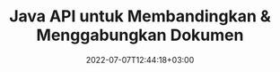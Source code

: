 ---
############################# Static ############################
layout: "product"
date: 2022-07-07T12:44:18+03:00
draft: false

product: "Comparison"
product_tag: "comparison"
platform: "Java"
platform_tag: "java"

############################# Head ############################
head_title: "API Perbandingan Dokumen Java | Bandingkan Teks & Gaya PDF Word Excel HTML"
head_description: "Java Document Comparison API untuk membandingkan & menggabungkan Word Excel PPTX OpenOffice, Web, PDF, AutoCAD & format file lainnya. Bandingkan dokumen dengan lacak perubahan."

############################# Header ############################
title: "Java API untuk Membandingkan & Menggabungkan Dokumen"
description: "Bangun aplikasi Java untuk membandingkan konten dan gaya teks secara efisien untuk pemeriksaan perbedaan di semua format file dokumen dan gambar standar industri."
button:
    enable: true
    icon: "fas fa-arrow-down"
    label: "Unduh Uji Coba Gratis"
    link: "https://downloads.groupdocs.com/comparison/java"

############################# SubMenu ############################
submenu:
    enable: true
    
    left:
        img_alt: "GroupDocs.Comparison for Java"
        image: "https://www.groupdocs.cloud/templates/groupdocs/images/product-logos/groupdocs-comparison-java.png"
        product: "GroupDocs.Comparison"
        platform: "Java"

    middle:
        button:
            - link: "#overview"
              text: "Ringkasan"

            - link: "#features"
              text: "Fitur"

            - link: "#support"
              text: "Mendukung"

            - link: "https://products.groupdocs.app/comparison"
              text: "Demo Langsung"

            - link: "https://purchase.groupdocs.com/pricing/comparison/java"
              text: "Harga"

    right:
        link_download: "https://downloads.groupdocs.com/comparison"
        link_learn: "https://docs.groupdocs.com/comparison/java/"
        link_buy: "https://purchase.groupdocs.com"

############################# Overview ############################
overview:
    enable: true
    example_image: "/images/Comparison-example.jpg"
    content: |
      GroupDocs.Comparison for Java adalah API yang paling fleksibel dan mudah digunakan yang membantu mengembangkan aplikasi perbandingan dokumen di lingkungan Java. Pemeriksa perbedaan dan API penggabungan dokumen memungkinkan Anda mendeteksi perubahan dan perbedaan konten serta gaya teks antara format dokumen yang serupa. Mendukung membandingkan semua format dokumen standar industri seperti PDF, HTML, Microsoft Office Word, spreadsheet Excel, presentasi PowerPoint, email Outlook, diagram Visio, OpenDocument, AutoCAD dan gambar. Dengan menggunakan fitur pelacakan perubahan, ringkasan perbedaan antara dokumen sumber dan dokumen target akan disajikan dalam dokumen perbandingan yang komprehensif. GroupDocs.Comparison for Java API memungkinkan pengambilan dan penyimpanan sederhana, dilindungi kata sandi, serta dokumen terenkripsi melalui file dan juga streaming.  
        
      GroupDocs.Comparison untuk Java tidak memerlukan perangkat lunak eksternal apa pun untuk diinstal pada sistem. Ini kompatibel dengan semua versi Java dan mendukung sistem operasi populer (Windows, Linux, MacOS) yang mampu menjalankan runtime Java.
    examples:
      enable: true
      
      
    tabs:
      enable: true
      
      ## TAB ONE ##
      tab_one:
        description: |
          Berikut ini adalah ikhtisar GroupDocs.Comparison untuk Java:
      
        right:
          enable: true
          icon: "fab fa-html5"
          title: "Ringkasan"
          content: |
            * Bandingkan Isi & Gaya
            * Dapatkan Ringkasan Perbandingan
            * Terima / Tolak Perubahan di Word
            * Gabungkan & Bandingkan 3 File Word
            * Dukungan untuk Streaming
            * Deteksi Jenis File melalui Aliran
            * Bandingkan File yang Dilindungi
            * Bandingkan File Terenkripsi
            * Simpan Perbandingan sebagai Gambar
            * Bandingkan Halaman Tertentu di Word
            * Bandingkan Tanda Air dalam PDF
            * Terapkan / Buang Perubahan
      
      ## TAB TWO ##
      tab_two:
        description: |
          GroupDocs.Comparison untuk Java mendukung semua [format file dokumen](https://docs.groupdocs.com/comparison/java/supported-document-formats/) yang populer termasuk: Microsoft Office, gambar, diagram, dan banyak lainnya.
        left:
          enable: true
          table:
            # table loop
            - title: "Microsoft Office"
              content: |
                * **Word:** [DOC](https://products.groupdocs.com/comparison/java/doc/), [DOCX](https://products.groupdocs.com/comparison/java/docx/), [DOCM](https://products.groupdocs.com/comparison/java/docm/), [DOT](https://products.groupdocs.com/comparison/java/dot/), [DOTX](https://products.groupdocs.com/comparison/java/dotx/), [DOTM](https://products.groupdocs.com/comparison/java/dotm/), [RTF](https://products.groupdocs.com/comparison/java/rtf/), [TXT](https://products.groupdocs.com/comparison/java/txt/)
                * **Excel:** [XLS](https://products.groupdocs.com/comparison/java/xls/), [XLSX](https://products.groupdocs.com/comparison/java/xlsx/), [XLSM](https://products.groupdocs.com/comparison/java/xlsm/), [XLSB](https://products.groupdocs.com/comparison/java/xlsb/), [XLTM](https://products.groupdocs.com/comparison/java/xltm/), [XLT](https://products.groupdocs.com/comparison/java/xlt/), [XLTM](https://products.groupdocs.com/comparison/java/xltm/), [XLTX](https://products.groupdocs.com/comparison/java/xltx/), [XLAM](https://products.groupdocs.com/comparison/java/xlam/), [SXC](https://products.groupdocs.com/comparison/java/sxc/), [SpreadsheetML](https://products.groupdocs.com/comparison/java/xml/)
                * **PowerPoint:** [PPT](https://products.groupdocs.com/comparison/java/ppt/), [PPTX](https://products.groupdocs.com/comparison/java/pptx/), [PPS](https://products.groupdocs.com/comparison/java/pps/), [PPSX](https://products.groupdocs.com/comparison/java/ppsx/), [PPSM](https://products.groupdocs.com/comparison/java/ppsm/), [POT](https://products.groupdocs.com/comparison/java/pot/), [POTM](https://products.groupdocs.com/comparison/java/potm/), [POTX](https://products.groupdocs.com/comparison/java/potx/), [PPTM](https://products.groupdocs.com/comparison/java/pptm/)
                * **Visio:** [VSD](https://products.groupdocs.com/comparison/java/vsd/), [VDX](https://products.groupdocs.com/comparison/java/vdx/), [VSS](https://products.groupdocs.com/comparison/java/vss/), [VSSX](https://products.groupdocs.com/comparison/java/vssx/), [VSX](https://products.groupdocs.com/comparison/java/vsx/), [VST](https://products.groupdocs.com/comparison/java/vst/), [VSTX](https://products.groupdocs.com/comparison/java/vstx/), [VTX](https://products.groupdocs.com/comparison/java/vtx/), [VSDX](https://products.groupdocs.com/comparison/java/vsdx/), [VDW](https://products.groupdocs.com/comparison/java/vdw/), [VSTM](https://products.groupdocs.com/comparison/java/vstm/), [VSSM](https://products.groupdocs.com/comparison/java/vssm/), [VSDM](https://products.groupdocs.com/comparison/java/vsdm/)
                * **Outlook:** [MSG](https://products.groupdocs.com/comparison/java/msg/), [EML](https://products.groupdocs.com/comparison/java/eml/), [EMLX](https://products.groupdocs.com/comparison/java/emlx/), [PST](https://products.groupdocs.com/comparison/java/pst/), [OST](https://products.groupdocs.com/comparison/java/ost/)
                * **OneNote:** [ONE](https://products.groupdocs.com/comparison/java/one/)

        right:
          enable: true
          table:
            # table loop
            - title: "Format lainnya"
              content: |
                * **Bahasa Pemrograman**: CS, Java, CPP, JS, PY, RB, PL, ASM, GROOVY, JSON, ActionScript, PHP, SQL, LOG, DIFF, LESS, SCALA
                * **OpenDocument**: ODT, OTT, ODS, ODP, OTP
                * **Portabel**: PDF, MOBI
                * **AutoCAD**: DXF, DWG
                * **Email**: EML, EMLX, MSG
                * **Gambar**: JPEG, BMP, PNG, GIF, DCM, DICOM, DjVu
                * **Web**: HTML, HTML, MHTML
                * **Teks**: TXT

      ## TAB THREE ##
      tab_three:
        description: |
          GroupDocs.Comparison untuk Java mendukung Sistem Operasi, Kerangka & Manajer Paket berikut:
      
        left:
          enable: true
          table:
            - icon: "fab fa-windows"
              title: "Sistem operasi"
              content: |
                * Microsoft Windows Desktop
                * Microsoft Windows Server
                * Linux
                * MacOS

            - icon: "fas fa-code"
              title: "Kerangka yang Didukung"
              content: |
                * Java 7 (1.7) ke atas

        right:
          enable: true
          table:
            - icon: "fas fa-cogs"
              title: "Lingkungan Pengembangan"
              content: |
                * NetBeans
                * IntelliJ IDEA
                * Eclipse
            - icon: "fas fa-tools"
              title: "Bangun Alat Otomatisasi"
              content: |
                * Maven

############################# Features ############################
features:
    enable: true
    title: "GroupDocs.Perbandingan untuk Fitur Java"

    feature:
      - icon: "fas fa-copy"
        content: "Bandingkan dan Identifikasi Perubahan dalam Gaya Konten & Teks"

      - icon: "fas fa-eye"
        content: "Simpan Daftar Perbandingan Ringkas tentang Dokumen yang Dibandingkan"

      - icon: "fas fa-bolt"
        content: "Bandingkan Halaman Tertentu dari Dokumen Word"
      
      - icon: "fas fa-file-powerpoint"
        content: "Gabungkan hingga 3 File Microsoft Word untuk Dibandingkan dengan Dukungan untuk Lacak Perubahan"

      - icon: "fas fa-code"
        content: "Temukan dengan mudah Perubahan mana yang berasal dari Dokumen mana selama Perbandingan"

      - icon: "fas fa-cloud"
        content: "Dukungan untuk Membaca Dokumen Sumber dan Mengirim Dokumen Hasil melalui Aliran"

      - icon: "fas fa-remove-format"
        content: "Deteksi Jenis Format File saat Mengambil dari Streaming"

      - icon: "fas fa-comment-slash"
        content: "Bandingkan Dokumen yang Dilindungi Kata Sandi"

      - icon: "fas fa-location-arrow"
        content: "Simpan Hasil Perbandingan sebagai Gambar"

      - icon: "fas fa-border-all"
        content: "Bandingkan Format File Berbeda sebagai Gambar"

      - icon: "fas fa-wrench"
        content: "Bandingkan Tanda Air dalam Dokumen PDF"

      - icon: "fas fa-columns"
        content: "Bandingkan Dokumen dari File atau Streaming dan Kirim Dokumen Hasil melalui Streaming atau File"

      - icon: "fas fa-file-word"
        content: "Terima atau Buang Perubahan setelah Perbandingan File Word, PDF, atau Excel"

      - icon: "fas fa-envelope"
        content: "Bandingkan Dokumen Terenkripsi melalui File atau Streaming"

      - icon: "fas fa-print"
        content: "Opsi Lisensi Terukur untuk Operasi Perbandingan"

      - icon: "fas fa-file-archive"
        content: "Sorot Teks untuk Perubahan yang Ditandai saat Membandingkan Dokumen PDF, Word, Excel, PowerPoint & Catatan"

      - icon: "fas fa-lock"
        content: "Hitung Koordinat Perubahan yang Benar dalam PDF, Slide & Diagram PowerPoint"

      - icon: "fas fa-file-code"
        content: "Bandingkan Beberapa (lebih dari dua) PDF, Excel, OneNote, Diagram, Email, & Dokumen Teks"
      
      - icon: "fas fa-fill-drip"
        content: "Bandingkan Header & Footer dari Format File yang Didukung"

      - icon: "fas fa-file-excel"
        content: "Bandingkan Dokumen & Simpan Halaman Dokumen dengan Format Berbeda sebagai Gambar"

    more_feature:
      - title: "Bandingkan Dokumen dengan mudah menggunakan Java API"
        content: |
          Melalui GroupDocs.Comparison for Java API Anda dapat dengan mudah membandingkan dokumen dari format yang didukung untuk menemukan perbedaan di antara mereka. Contoh berikut menunjukkan, bagaimana membandingkan dua dokumen Microsoft Word menggunakan Java:
          
          ```java
          try (Comparer comparer = new Comparer("D:\\source.pdf")) {
              comparer.add("D:\\target.pdf");
              comparer.compare("D:\\result.pdf");
          }
          ```
      - title: "Tentukan Tingkat Detail Perbandingan"
        content: "GroupDocs.Comparison for Java memungkinkan Anda untuk membandingkan dokumen pada tiga tingkat. Anda dapat mengatur intensitas perbandingan menjadi rendah (bandingkan teks kata demi kata dengan akurasi untuk pencitraan grid = 50), tengah (bandingkan teks karakter dengan karakter dengan akurasi untuk imaging grid = 100) atau tinggi (bandingkan teks karakter dengan karakter dengan akurasi untuk pencitraan kisi = 150)."

      - title: "Bandingkan Gaya Teks"
        content: "Seiring dengan konten dokumen, GroupDocs.Comparison for Java API memungkinkan untuk membandingkan gaya teks juga.

        Nama font, ukuran, warna, gaya (tebal, miring, garis bawah, huruf kecil, dan hyperlink) dan jika ada, warna di bawah juga dapat dibandingkan untuk memeriksa perbedaan antara dokumen yang dibandingkan, sementara kata dan karakter sedang dibandingkan.  

        Untuk perbandingan paragraf, perataan, indentasi (indentasi kiri, indentasi kanan), spasi (spasi setelah, spasi sebelum), indentasi baris pertama dan spasi baris juga dapat dibandingkan.  

        Demikian pula, di mana pun berlaku, bagian lain dari halaman juga dapat dibandingkan melalui GroupDocs.Comparison for Java API. Bagian tersebut meliputi, jarak footer, margin halaman (kiri, kanan, atas, dan bawah), tinggi halaman, orientasi halaman, warna batas, dan lebar garis."

############################# Support ############################
support:
    enable: true

############################# Solutions ############################
solutions:
    enable: true
    title: "GroupDocs.Comparison menawarkan API tampilan dokumen untuk lingkungan pengembangan populer lainnya"

    solution:
        - img_alt: "GroupDocs.Comparison for .NET"
          image: "https://www.groupdocs.cloud/templates/groupdocs/images/product-logos/groupdocs-comparison-net.png"
          product: "GroupDocs.Comparison"
          platform: ".NET"
          link: "/comparison/net/"

############################# Back to top ###############################
back_to_top:
  enable: true
---